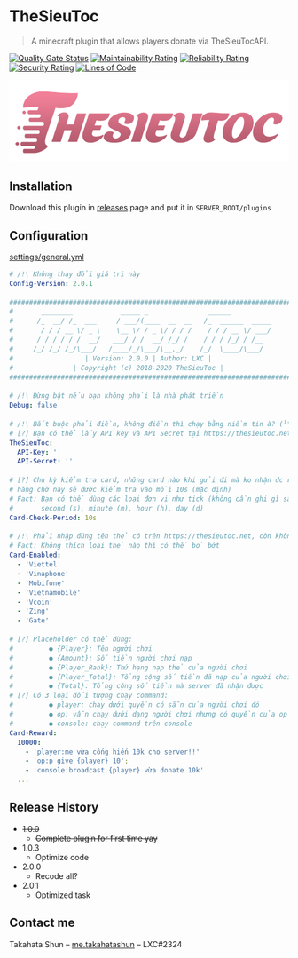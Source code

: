 # TheSieuToc
> A minecraft plugin that allows players donate via TheSieuTocAPI.

[![Quality Gate Status](https://sonarcloud.io/api/project_badges/measure?project=TheSieuToc&metric=alert_status)](https://sonarcloud.io/dashboard?id=TheSieuToc)
[![Maintainability Rating](https://sonarcloud.io/api/project_badges/measure?project=TheSieuToc&metric=sqale_rating)](https://sonarcloud.io/dashboard?id=TheSieuToc)
[![Reliability Rating](https://sonarcloud.io/api/project_badges/measure?project=TheSieuToc&metric=reliability_rating)](https://sonarcloud.io/dashboard?id=TheSieuToc)
[![Security Rating](https://sonarcloud.io/api/project_badges/measure?project=TheSieuToc&metric=security_rating)](https://sonarcloud.io/dashboard?id=TheSieuToc)
[![Lines of Code](https://sonarcloud.io/api/project_badges/measure?project=TheSieuToc&metric=ncloc)](https://sonarcloud.io/dashboard?id=TheSieuToc)

[![Header Image](header.png)](header.png)

## Installation
Download this plugin in [releases][releases] page and put it in `SERVER_ROOT/plugins`

## Configuration
[settings/general.yml][settings-general]
```yaml
# /!\ Không thay đổi giá trị này
Config-Version: 2.0.1

########################################################################
#       ________            _____ _               ______               #
#      /_  __/ /_  ___     / ___/(____  __  __   /_  ______  _____     #
#       / / / __ \/ _ \    \__ \/ / _ \/ / / /    / / / __ \/ ___/     #
#      / / / / / /  __/   ___/ / /  __/ /_/ /    / / / /_/ / /__       #
#     /_/ /_/ /_/\___/   /____/_/\___/\__._/    /_/  \____/\___/       #
#                  | Version: 2.0.0 | Author: LXC |                    #
#               | Copyright (c) 2018-2020 TheSieuToc |                 #
########################################################################

# /!\ Đừng bật nếu bạn không phải là nhà phát triển
Debug: false

# /!\ Bắt buộc phải điền, không điền thì chạy bằng niềm tin à? (╯°□°）╯︵ ┻━┻
# [?] Bạn có thể lấy API key và API Secret tại https://thesieutoc.net/tich-hop-nap-the.html
TheSieuToc:
  API-Key: ''
  API-Secret: ''

# [?] Chu kỳ kiểm tra card, những card nào khi gửi đi mà ko nhận dc response ngay thì vào hàng chờ
# hàng chờ này sẽ được kiểm tra vào mỗi 10s (mặc định)
# Fact: Bạn có thể dùng các loại đơn vị như tick (không cần ghi gì sau số), milisecond (ms),
#       second (s), minute (m), hour (h), day (d)
Card-Check-Period: 10s

# /!\ Phải nhập đúng tên thẻ có trên https://thesieutoc.net, còn không thì cứ để mặc định
# Fact: Không thích loại thẻ nào thì có thể bỏ bớt
Card-Enabled:
  - 'Viettel'
  - 'Vinaphone'
  - 'Mobifone'
  - 'Vietnamobile'
  - 'Vcoin'
  - 'Zing'
  - 'Gate'

# [?] Placeholder có thể dùng:
#         ● {Player}: Tên người chơi
#         ● {Amount}: Số tiền người chơi nạp
#         ● {Player_Rank}: Thứ hạng nạp thẻ của người chơi
#         ● {Player_Total}: Tổng cộng số tiền đã nạp của người chơi
#         ● {Total}: Tổng cộng số tiền mà server đã nhận được
# [?] Có 3 loại đối tượng chạy command:
#         ● player: chạy dưới quyền có sẵn của người chơi đó
#         ● op: vẫn chạy dưới dạng người chơi nhưng có quyền của op
#         ● console: chạy command trên console
Card-Reward:
  10000:
    - 'player:me vừa cống hiến 10k cho server!!'
    - 'op:p give {player} 10';
    - 'console:broadcast {player} vừa donate 10k'
  ...
```

## Release History

* ~~1.0.0~~
    * ~~Complete plugin for first time yay~~
* 1.0.3
    * Optimize code
* 2.0.0
    * Recode all?
* 2.0.1
    * Optimized task
    
## Contact me

Takahata Shun – [me.takahatashun](https://www.facebook.com/100022162512692) – LXC#2324

<!-- Markdown link & img dfn's -->
[releases]: https://github.com/takahatashun/TheSieuToc/releases/latest
[settings-general]: https://github.com/takahatashun/TheSieuToc/blob/master/src/main/resources/settings/general.yml
[languages-messages]: https://github.com/takahatashun/TheSieuToc/blob/master/src/main/resources/languages/messages.yml
[ui-chat]: https://github.com/takahatashun/TheSieuToc/blob/master/src/main/resources/ui/chat.yml
